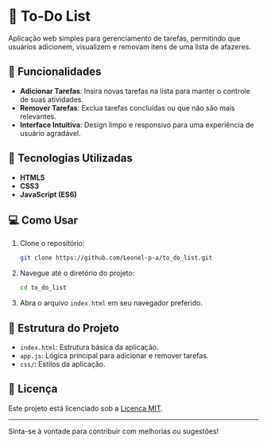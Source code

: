 # 📝 To-Do List

Aplicação web simples para gerenciamento de tarefas, permitindo que usuários adicionem, visualizem e removam itens de uma lista de afazeres.

## 📌 Funcionalidades

- **Adicionar Tarefas**: Insira novas tarefas na lista para manter o controle de suas atividades.
- **Remover Tarefas**: Exclua tarefas concluídas ou que não são mais relevantes.
- **Interface Intuitiva**: Design limpo e responsivo para uma experiência de usuário agradável.

## 🚀 Tecnologias Utilizadas

- **HTML5**
- **CSS3**
- **JavaScript (ES6)**

## 💻 Como Usar

1. Clone o repositório:
   ```bash
   git clone https://github.com/Leonel-p-a/to_do_list.git
   ```

2. Navegue até o diretório do projeto:
   ```bash
   cd to_do_list
   ```

3. Abra o arquivo `index.html` em seu navegador preferido.

## 📂 Estrutura do Projeto

- `index.html`: Estrutura básica da aplicação.
- `app.js`: Lógica principal para adicionar e remover tarefas.
- `css/`: Estilos da aplicação.

## 📄 Licença

Este projeto está licenciado sob a [Licença MIT](LICENSE).

---

Sinta-se à vontade para contribuir com melhorias ou sugestões!
